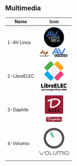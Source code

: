 ## Multimedia
Name|Icon
--|--
1-AV Linux|<img src="1-AV_Linux.png" width="100px">
2-LibreELEC|<img src="2-LibreELEC.png" width="100px">
3-Daphile|<img src="3-Daphile.png" width="100px">
4-Volumio|<img src="4-Volumio.png" width="100px">
